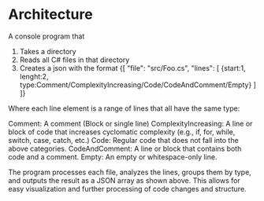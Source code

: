 # Architecture

A console program that

1. Takes a directory
2. Reads all C# files in that directory
3. Creates a json with the format
{[
  "file": "src/Foo.cs",
  "lines": [
    {start:1,
    lenght:2,
    type:Comment/ComplexityIncreasing/Code/CodeAndComment/Empty}
  ]
]}

Where each line element is a range of lines that all have the same type:

Comment: A comment (Block or single line)
ComplexityIncreasing: A line or block of code that increases cyclomatic complexity (e.g., if, for, while, switch, case, catch, etc.)
Code: Regular code that does not fall into the above categories.
CodeAndComment: A line or block that contains both code and a comment.
Empty: An empty or whitespace-only line.

The program processes each file, analyzes the lines, groups them by type, and outputs the result as a JSON array as shown above. This allows for easy visualization and further processing of code changes and structure.
